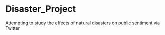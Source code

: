 # Disaster_Project
Attempting to study the effects of natural disasters on public sentiment via Twitter
